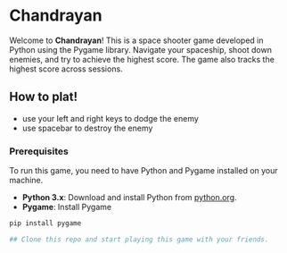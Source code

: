 # Chandrayan

Welcome to **Chandrayan**! This is a space shooter game developed in Python using the Pygame library. Navigate your spaceship, shoot down enemies, and try to achieve the highest score. The game also tracks the highest score across sessions.


## How to plat!
  - use your left and right keys to dodge the enemy
  - use spacebar to destroy the enemy

### Prerequisites

To run this game, you need to have Python and Pygame installed on your machine.

- **Python 3.x**: Download and install Python from [python.org](https://www.python.org/).
- **Pygame**: Install Pygame 

```bash
pip install pygame

## Clone this repo and start playing this game with your friends.

